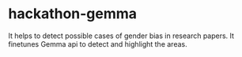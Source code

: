 # hackathon-gemma
It helps to detect possible cases of gender bias in research papers. It finetunes Gemma api to detect and highlight the areas. 
